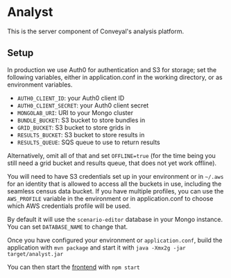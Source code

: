 # Analyst

This is the server component of Conveyal's analysis platform.

## Setup

In production we use Auth0 for authentication and S3 for storage; set the following variables, either in application.conf
in the working directory, or as environment variables.

- `AUTH0_CLIENT_ID`: your Auth0 client ID
- `AUTH0_CLIENT_SECRET`: your Auth0 client secret
- `MONGOLAB_URI`: URI to your Mongo cluster
- `BUNDLE_BUCKET`: S3 bucket to store bundles in
- `GRID_BUCKET`: S3 bucket to store grids in
- `RESULTS_BUCKET`: S3 bucket to store results in
- `RESULTS_QUEUE`: SQS queue to use to return results

Alternatively, omit all of that and set `OFFLINE=true` (for the time being you still need a grid bucket and results queue, that does not yet work offline).

You will need to have S3 credentials set up in your environment or in `~/.aws` for an identity that is allowed to access all the buckets in use, including the seamless census data bucket. If you have multiple profiles, you can use the `AWS_PROFILE` variable in the environment or in application.conf to choose which AWS credentials profile will be used.

By default it will use the `scenario-editor` database in your Mongo instance. You can set `DATABASE_NAME` to change that.

Once you have configured your environment or `application.conf`, build the application with `mvn package` and start it with
`java -Xmx2g -jar target/analyst.jar`

You can then start the [frontend](https://github.com/conveyal/analysis-ui) with `npm start`
